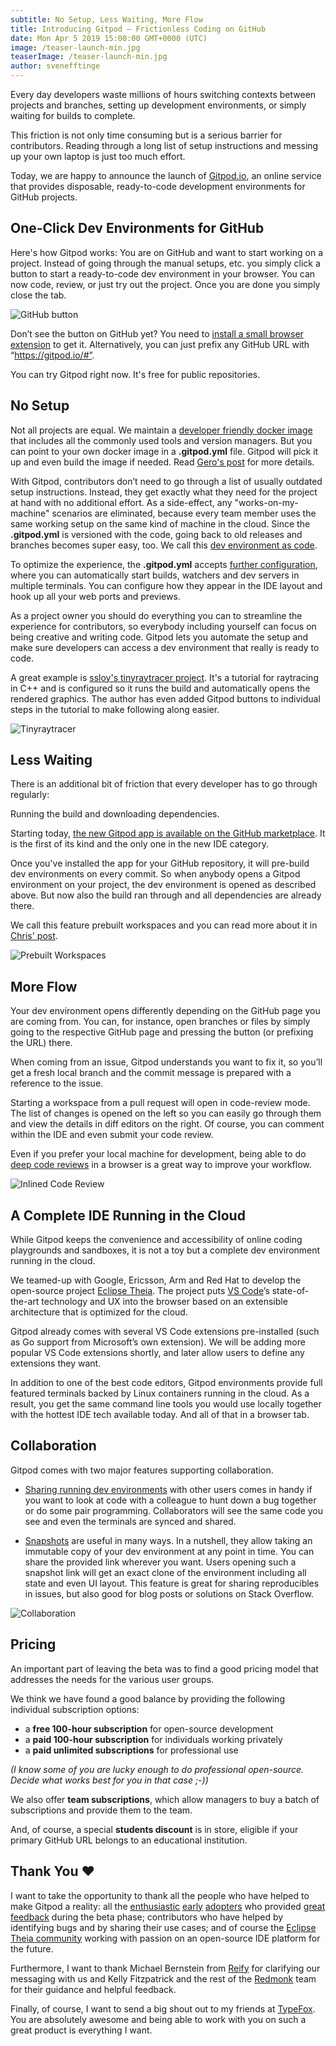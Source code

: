 ```yaml
---
subtitle: No Setup, Less Waiting, More Flow
title: Introducing Gitpod – Frictionless Coding on GitHub
date: Mon Apr 5 2019 15:00:00 GMT+0000 (UTC)
image: /teaser-launch-min.jpg
teaserImage: /teaser-launch-min.jpg
author: svenefftinge
---
```


Every day developers waste millions of hours switching contexts between projects and branches, setting up development environments, or simply waiting for builds to complete.

This friction is not only time consuming but is a serious barrier for contributors. Reading through a long list of setup instructions and messing up your own laptop is just too much effort.

Today, we are happy to announce the launch of [Gitpod.io](https://gitpod.io), an online service that provides disposable, ready-to-code development environments for GitHub projects.

## One-Click Dev Environments for GitHub
Here's how Gitpod works: You are on GitHub and want to start working on a project. Instead of going through the manual setups, etc. you simply click a button to start a ready-to-code dev environment in your browser. You can now code, review, or just try out the project. Once you are done you simply close the tab.

![GitHub button](./gitpod-launch/browser-ext.png)

Don’t see the button on GitHub yet? You need to [install a small browser extension](/docs/20_Browser_Extension) to get it. Alternatively, you can just prefix any GitHub URL with “https://gitpod.io/#”.

You can try Gitpod right now. It's free for public repositories.

## No Setup
Not all projects are equal. We maintain a [developer friendly docker image](https://github.com/gitpod-io/workspace-images/blob/master/full/Dockerfile) that includes all the commonly used tools and version managers. But you can point to your own docker image in a __.gitpod.yml__ file. Gitpod will pick it up and even build the image if needed. Read [Gero's post](/blog/docker-in-gitpod) for more details.

With Gitpod, contributors don’t need to go through a list of usually outdated setup instructions. Instead, they get exactly what they need for the project at hand with no additional effort. As a side-effect, any "works-on-my-machine" scenarios are eliminated, because every team member uses the same working setup on the same kind of machine in the cloud. Since the __.gitpod.yml__ is versioned with the code, going back to old releases and branches becomes super easy, too. We call this [dev environment as code](/blog/dev-env-as-code).

To optimize the experience, the __.gitpod.yml__ accepts [further configuration](/docs/40_Configuration), where you can automatically start builds, watchers and dev servers in multiple terminals. You can configure how they appear in the IDE layout and hook up all your web ports and previews.

As a project owner you should do everything you can to streamline the experience for contributors, so everybody including yourself can focus on being creative and writing code. Gitpod lets you automate the setup and make sure developers can access a dev environment that really is ready to code.

A great example is [ssloy's tinyraytracer project](https://github.com/ssloy/tinyraytracer/wiki). It's a tutorial for raytracing in C++ and is configured so it runs the build and automatically opens the rendered graphics. The author has even added Gitpod buttons to individual steps in the tutorial to make following along easier.

![Tinyraytracer](./gitpod-launch/tinyrt.png)

## Less Waiting
There is an additional bit of friction that every developer has to go through regularly:

Running the build and downloading dependencies.

Starting today, [the new Gitpod app is available on the GitHub marketplace](https://github.com/marketplace/gitpod-io). It is the first of its kind and the only one in the new IDE category.

Once you've installed the app for your GitHub repository, it will pre-build dev environments on every commit. So when anybody opens a Gitpod environment on your project, the dev environment is opened as described above. But now also the build ran through and all dependencies are already there.

We call this feature prebuilt workspaces and you can read more about it in [Chris' post](/blog/prebuilt-workspaces).

![Prebuilt Workspaces](./gitpod-launch/prebuilt-workspaces.png)

## More Flow
Your dev environment opens differently depending on the GitHub page you are coming from. You can, for instance, open branches or files by simply going to the respective GitHub page and pressing the button (or prefixing the URL) there.

When coming from an issue, Gitpod understands you want to fix it, so you’ll get a fresh local branch and the commit message is prepared with a reference to the issue.

Starting a workspace from a pull request will open in code-review mode. The list of changes is opened on the left so you can easily go through them and view the details in diff editors on the right. Of course, you can comment within the IDE and even submit your code review.

Even if you prefer your local machine for development, being able to do [deep code reviews](/blog/when-code-reviews-lgtm) in a browser is a great way to improve your workflow.

![Inlined Code Review](./gitpod-launch/inline-comments.png)

## A Complete IDE Running in the Cloud
While Gitpod keeps the convenience and accessibility of online coding playgrounds and sandboxes, it is not a toy but a complete dev environment running in the cloud.

We teamed-up with Google, Ericsson, Arm and Red Hat to develop the open-source project [Eclipse Theia](https://theia-ide.org). The project puts [VS Code](https://code.visualstudio.com/)’s state-of-the-art technology and UX into the browser based on an extensible architecture that is optimized for the cloud.

Gitpod already comes with several VS Code extensions pre-installed (such as Go support from Microsoft’s own extension). We will be adding more popular VS Code extensions shortly, and later allow users to define any extensions they want.

In addition to one of the best code editors, Gitpod environments provide full featured terminals backed by Linux containers running in the cloud. As a result, you get the same command line tools you would use locally together with the hottest IDE tech available today. And all of that in a browser tab.

## Collaboration
Gitpod comes with two major features supporting collaboration.
 - [Sharing running dev environments](/docs/33_Sharing_and_Collaboration) with other users comes in handy if you want to look at code with a colleague to hunt down a bug together or do some pair programming. Collaborators will see the same code you see and even the terminals are synced and shared.

 - [Snapshots](/blog/workspace-snapshots) are useful in many ways. In a nutshell, they allow taking an immutable copy of your dev environment at any point in time. You can share the provided link wherever you want. Users opening such a snapshot link will get an exact clone of the environment including all state and even UI layout. This feature is great for sharing reproducibles in issues, but also good for blog posts or solutions on Stack Overflow.

![Collaboration](/gitpod-launch/collaboration.png)

## Pricing

An important part of leaving the beta was to find a good pricing model that addresses the needs for the various user groups.

We think we have found a good balance by providing the following individual subscription options:
 - a **free 100-hour subscription** for open-source development
 - a **paid 100-hour subscription** for individuals working privately
 - a **paid unlimited subscriptions** for professional use

 _(I know some of you are lucky enough to do professional open-source. Decide what works best for you in that case ;-))_

We also offer **team subscriptions**, which allow managers to buy a batch of subscriptions and provide them to the team.

And, of course, a special **students discount** is in store, eligible if your primary GitHub URL belongs to an educational institution.

## Thank You ❤️
I want to take the opportunity to thank all the people who have helped to make Gitpod a reality: all the [enthusiastic](https://twitter.com/JeremyJaydan/status/1096742668137246721) [early](https://twitter.com/RalfDMueller/status/1054079167841660928) [adopters](https://twitter.com/doppelganger9/status/1088926330857680896) who provided [great feedback](https://github.com/gitpod-io/gitpod/issues) during the beta phase; contributors who have helped by identifying bugs and by sharing their use cases; and of course the [Eclipse Theia community](https://github.com/theia-ide/theia/graphs/contributors) working with passion on an open-source IDE platform for the future.

Furthermore, I want to thank Michael Bernstein from [Reify](https://www.reifyworks.com/) for clarifying our messaging with us and Kelly Fitzpatrick and the rest of the [Redmonk](https://redmonk.com/) team for their guidance and helpful feedback.

Finally, of course, I want to send a big shout out to my friends at [TypeFox](http://typefox.io/about). You are absolutely awesome and being able to work with you on such a great product is everything I want.
